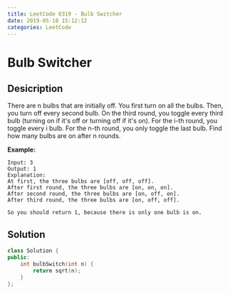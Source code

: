 ```yaml
---
title: LeetCode 0319 - Bulb Switcher
date: 2019-05-18 15:12:12
categories: LeetCode
---
```

# Bulb Switcher

<!--more-->

## Desicription

There are n bulbs that are initially off. You first turn on all the bulbs. Then, you turn off every second bulb. On the third round, you toggle every third bulb (turning on if it's off or turning off if it's on). For the i-th round, you toggle every i bulb. For the n-th round, you only toggle the last bulb. Find how many bulbs are on after n rounds.

**Example:**

```
Input: 3
Output: 1 
Explanation: 
At first, the three bulbs are [off, off, off].
After first round, the three bulbs are [on, on, on].
After second round, the three bulbs are [on, off, on].
After third round, the three bulbs are [on, off, off]. 

So you should return 1, because there is only one bulb is on.
```

## Solution

```cpp
class Solution {
public:
    int bulbSwitch(int n) {
        return sqrt(n);
    }
};
```